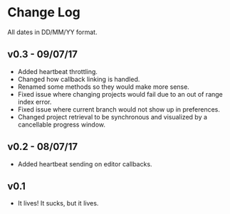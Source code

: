 # Change Log

All dates in DD/MM/YY format.

## v0.3 - 09/07/17

- Added heartbeat throttling.
- Changed how callback linking is handled.
- Renamed some methods so they would make more sense.
- Fixed issue where changing projects would fail due to an out of range index error.
- Fixed issue where current branch would not show up in preferences.
- Changed project retrieval to be synchronous and visualized by a cancellable progress window.

## v0.2 - 08/07/17

- Added heartbeat sending on editor callbacks.

## v0.1

- It lives! It sucks, but it lives.